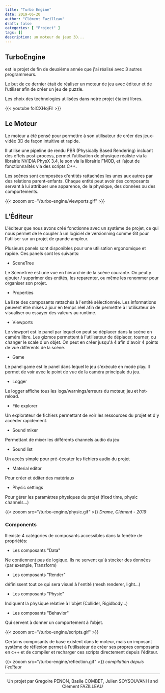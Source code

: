 ```yaml
---
title: "Turbo Engine"
date: 2019-06-20
author: "Clément Fazilleau"
draft: false
categories: [ "Project" ]
tags: []
description: un moteur de jeux 3D...
---
```


## TurboEngine

est le projet de fin de deuxième année que j'ai réalisé avec 3 autres programmeurs.

Le but de ce dernier était de réaliser un moteur de jeu avec éditeur et de l’utiliser afin de créer un jeu de puzzle.

Les choix des technologies utilisées dans notre projet étaient libres.

{{< youtube foICXHojFiI >}}

## Le Moteur

Le moteur a été pensé pour permettre à son utilisateur de créer des jeux-vidéo 3D de façon intuitive et rapide.

Il utilise une pipeline de rendu PBR (Physically Based Rendering) incluant des effets post-process, permet l’utilisation de physique réaliste via la librairie NVIDIA PhysX 3.4, le son via la librairie FMOD, et l’ajout de fonctionnalités via des scripts C++.

Les scènes sont composées d'entités rattachées les unes aux autres par des relations parent-enfants.
Chaque entité peut avoir des composants servant à lui attribuer une apparence, de la physique, des données ou des comportements.

{{< zooom src="/turbo-engine/viewports.gif" >}}

## L'Éditeur

L'éditeur que nous avons créé fonctionne avec un système de projet, ce qui nous permet de le coupler à un logiciel de versionning comme Git pour l'utiliser sur un projet de grande ampleur.

Plusieurs panels sont disponibles pour une utilisation ergonomique et rapide. Ces panels sont les suivants:

- SceneTree

Le SceneTree est une vue en hiérarchie de la scène courante. On peut y ajouter / supprimer des entités, les reparenter, ou même les renommer pour organiser son projet.

- Properties

La liste des composants rattachés à l'entité sélectionnée. Les informations peuvent être mises à jour en temps réel afin de permettre à l'utilisateur de visualiser ou essayer des valeurs au runtime.

- Viewports

Le viewport est le panel par lequel on peut se déplacer dans la scène en caméra libre. Les gizmos permettent à l'utilisateur de déplacer, tourner, ou changer le scale d'un objet. On peut en créer jusqu'à 4 afin d'avoir 4 points de vue différents de la scène.

- Game

Le panel game est le panel dans lequel le jeu s'exécute en mode play. Il permet de voir avec le point de vue de la caméra principale du jeu.

- Logger

Le logger affiche tous les logs/warnings/erreurs du moteur, jeu et hot-reload.

- File explorer

Un explorateur de fichiers permettant de voir les ressources du projet et d'y accéder rapidement.

- Sound mixer

Permettant de mixer les différents channels audio du jeu

- Sound list

Un accès simple pour pré-écouter les fichiers audio du projet

- Material editor

Pour créer et éditer des matériaux

- Physic settings

Pour gérer les paramètres physiques du projet (fixed time, physic channels…)

{{< zooom src="/turbo-engine/physic.gif" >}}
*Drame, Clément - 2019*

### Components

Il existe 4 catégories de composants accessibles dans la fenêtre de propriétés:

- Les composants "Data"

Ne contiennent pas de logique. Ils ne servent qu'à stocker des données (par exemple, Transform)

- Les composants "Render"

définissent tout ce qui sera visuel à l'entité (mesh renderer, light...)

- Les composants "Physic"

Indiquent la physique relative à l'objet (Collider, Rigidbody…)

- Les composants "Behavior"

Qui servent à donner un comportement à l’objet.

{{< zooom src="/turbo-engine/scripts.gif" >}}

Certains composants de base existent dans le moteur, mais un imposant système de réflexion permet à l’utilisateur de créer ses propres composants en c++ et de compiler et recharger ces scripts directement depuis l'éditeur.

{{< zooom src="/turbo-engine/reflection.gif" >}}
*compilation depuis l'editeur*

------

<div align="center">Un projet par Gregoire PENON, Basile COMBET, Julien SOYSOUVANH and Clément FAZILLEAU</div>